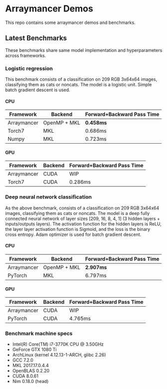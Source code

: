 # Arraymancer Demos

This repo contains some arraymancer demos and benchmarks.

## Latest Benchmarks

These benchmarks share same model implementation and hyperparameters across
frameworks.

### Logistic regression

This benchmark consists of a classification on 209 RGB 3x64x64 images,
classifying them as cats or noncats. The model is a logistic unit.
Simple batch gradient descent is used.

#### CPU
| Framework | Backend | Forward+Backward Pass Time  |
|---|---|---|
| Arraymancer | OpenMP + MKL | **0.458ms**  |
| Torch7 | MKL | 0.686ms  |
| Numpy | MKL | 0.723ms  |

#### GPU
| Framework | Backend | Forward+Backward Pass Time  |
|---|---|---|
| Arraymancer | CUDA | WIP  |
| Torch7 | CUDA | 0.286ms |

### Deep neural network classification

As the above benchmark, consists of a classification on 209 RGB 3x64x64 images,
classifying them as cats or noncats. The model is a deep fully connected
neural network of layer sizes [209, 16, 8, 4, 1] (3 hidden layers + inputs/outputs layers).
The activation function for the hidden layers is ReLU, the layer layer activation function is Sigmoid,
and the loss is the binary cross entropy. Adam optimizer is used for batch gradient descent.

#### CPU
| Framework | Backend | Forward+Backward Pass Time  |
|---|---|---|
| Arraymancer | OpenMP + MKL | **2.907ms**  |
| PyTorch | MKL | 6.797ms  |

#### GPU
| Framework | Backend | Forward+Backward Pass Time  |
|---|---|---|
| Arraymancer | CUDA | WIP |
| PyTorch | CUDA | 4.765ms |

### Benchmark machine specs

* Intel(R) Core(TM) i7-3770K CPU @ 3.50GHz
* GeForce GTX 1080 Ti
* ArchLinux (kernel 4.12.13-1-ARCH, glibc 2.26)
* GCC 7.2.0
* MKL 2017.17.0.4.4
* OpenBLAS 0.2.20
* CUDA 8.0.61
* Nim 0.18.0 (head)
